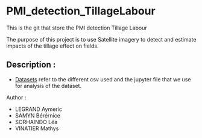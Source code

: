 # PMI_detection_TillageLabour
This is the git that store the PMI detection Tillage Labour

The purpose of this project is to use Satellite imagery to detect and estimate impacts of the tillage effect on fields.

## Description :
- [Datasets](Datasets/) refer to the different csv used and the jupyter file that we use for analysis of the dataset.

Author :
- LEGRAND Aymeric
- SAMYN Bérérnice
- SORHAINDO Léa
- VINATIER Mathys

